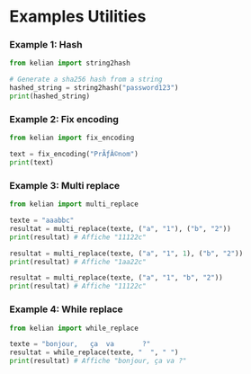 # Examples Utilities

### Example 1: Hash

```python
from kelian import string2hash

# Generate a sha256 hash from a string
hashed_string = string2hash("password123")
print(hashed_string)
```

### Example 2: Fix encoding

```python
from kelian import fix_encoding

text = fix_encoding("PrÃƒÂ©nom")
print(text)
```

### Example 3: Multi replace

```python
from kelian import multi_replace

texte = "aaabbc"
resultat = multi_replace(texte, ("a", "1"), ("b", "2"))
print(resultat) # Affiche "11122c"

resultat = multi_replace(texte, ("a", "1", 1), ("b", "2"))
print(resultat) # Affiche "1aa22c"

resultat = multi_replace(texte, ("a", "1", "b", "2"))
print(resultat) # Affiche "11122c"
```

### Example 4: While replace

```python
from kelian import while_replace

texte = "bonjour,   ça  va       ?"
resultat = while_replace(texte, "  ", " ")
print(resultat) # Affiche "bonjour, ça va ?"
```
